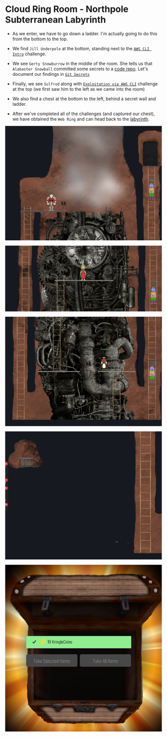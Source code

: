 # Cloud Ring Room - Northpole Subterranean Labyrinth

- As we enter, we have to go down a ladder. I'm actually going to do this from the bottom to the top.

- We find `Jill Underpole` at the bottom, standing next to the [`AWS CLI Intro`](awscliintro/README.md) challenge.

- We see `Gerty Snowburrow` in the middle of the room. She tells us that `Alabaster Snowball` committed some secrets to a [code repo](https://haugfactory.com/orcadmin/aws_scripts). Let's document our findings in [`Git Secrets`](gitsecrets/README.md)

- Finally, we see `Sulfrod` along with [`Exploitation via AWS CLI`](awsexploitcli/README.md) challenge at the top (we first saw him to the left as we came into the room)

- We also find a chest at the bottom to the left, behind a secret wall and ladder.

- After we've completed all of the challenges (and captured our chest), we have obtained the `Web Ring` and can head back to the [labyrinth](../../2-northpole/2-labyrinth.md).

![](../../resources/screenshots/loc-cloudring-top.png)

![](../../resources/screenshots/loc-cloudring-mid.png)

![](../../resources/screenshots/loc-cloudring-bottom.png)

![](../../resources/screenshots/loc-cloudring-chest.png)

![](../../resources/screenshots/loc-cloudring-chestcontent.png)